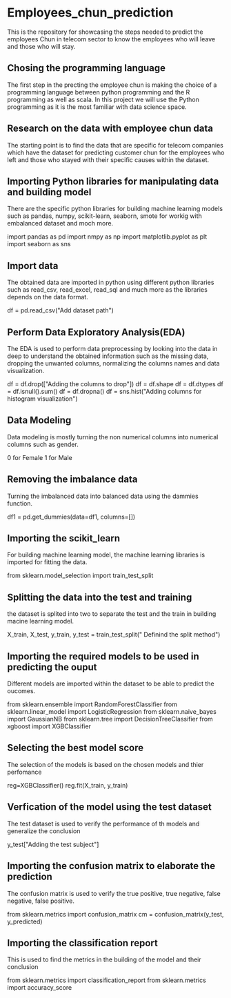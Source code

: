# Employees_chun_prediction
This is the repository for showcasing the steps needed to predict the employees Chun in telecom sector to know the employees who will leave and those who will stay.

## Chosing the programming language
The first step in the precting the employee chun is making the choice of a programming language between python programming and the R programming as well as scala. In this project we will use the Python programming as it is the most familiar with data science space.

## Research on the data with employee chun data
The starting point is to find the data that are specific for telecom companies which have the dataset for predicting customer chun for the employees who left and those who stayed with their specific causes within the dataset.

## Importing Python libraries for manipulating data and building model
There are the specific python libraries for building machine learning models such as pandas, numpy, scikit-learn, seaborn, smote for workig with embalanced dataset and moch more.

import pandas as pd
import nmpy as np
import matplotlib.pyplot as plt
import seaborn as sns

## Import data
 The obtained data are imported in python using different python libraries such as read_csv, read_excel, read_sql and much more as the libraries depends on the data format.

 df = pd.read_csv("Add dataset path")

 ## Perform Data Exploratory Analysis(EDA)
 The EDA is used to perform data preprocessing by looking into the data in deep to understand the obtained information such as the missing data, dropping the unwanted columns, normalizing the columns names and data visualization.

 df = df.drop(["Adding the columns to drop"])
df = df.shape
df = df.dtypes
df = df.isnull().sum()
df = df.dropna()
df = sns.hist("Adding columns for histogram visualization")

## Data Modeling
Data modeling is mostly turning the non numerical columns into numerical columns such as gender.

0 for Female
1 for Male

## Removing the imbalance data
Turning the imbalanced data into balanced data using the dammies function.

df1 = pd.get_dummies(data=df1, columns=[])

## Importing the scikit_learn
For building machine learning model, the machine learning libraries is imported for fitting the data.

from sklearn.model_selection import train_test_split

## Splitting the data into the test and training
the dataset is splited into two to separate the test and the train in building macine learning model.

X_train, X_test, y_train, y_test = train_test_split(" Definind the split method")

## Importing the required models to be used in predicting the ouput 
Different models are imported within the dataset to be able to predict the oucomes.

from sklearn.ensemble import RandomForestClassifier
from sklearn.linear_model import LogisticRegression
from sklearn.naive_bayes import GaussianNB
from sklearn.tree import DecisionTreeClassifier
from xgboost import XGBClassifier

## Selecting the best model score
The selection of the models is based on the chosen models and thier perfomance

reg=XGBClassifier()
reg.fit(X_train, y_train)

## Verfication of the model using the test dataset
The test dataset is used to verify the performance of th models and generalize the conclusion

y_test["Adding the test subject"]

## Importing the confusion matrix to elaborate the prediction
The confusion matrix is used to verify the true positive, true negative, false negative, false positive.

from sklearn.metrics import confusion_matrix
cm = confusion_matrix(y_test, y_predicted)

## Importing the classification report
This is used to find the metrics in the building of the model and their conclusion

from sklearn.metrics import classification_report
from sklearn.metrics import accuracy_score

